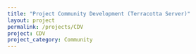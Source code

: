 ```yaml
---
title: "Project Community Development (Terracotta Server)"
layout: project
permalink: /projects/CDV
project: CDV
project_category: Community
---
```

